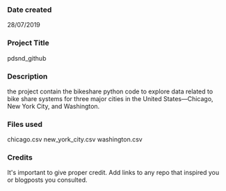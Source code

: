 ### Date created
28/07/2019

### Project Title
pdsnd_github

### Description
the project contain the bikeshare python code to explore data related to bike share systems for three major cities in the United States—Chicago, New York City, and Washington.

### Files used
chicago.csv
new_york_city.csv
washington.csv

### Credits
It's important to give proper credit. Add links to any repo that inspired you or blogposts you consulted.
